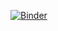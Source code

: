 [![Binder](https://binderhub.rc.nectar.org.au/badge_logo.svg)](https://binderhub.rc.nectar.org.au/v2/gh/kainedusher/ARCD-GIS-ANALYSIS-WS.git/HEAD)
